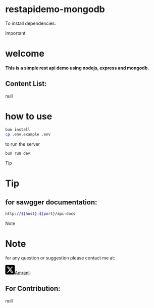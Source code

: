 # restapidemo-mongodb

To install dependencies:
>[!IMPORTANT]
> # welcome 
> #### This is a simple rest api demo using nodejs, express and mongodb.
> ## Content List: 
> null

# how to use 
```bash
bun install
cp .env.example .env
```

to run the server
    
```bash
bun run dev 
```
> [!TIP]
> # Tip
> ## for sawgger documentation:
``` bash 
http://${host}:${port}/api-docs 
```


> [!NOTE]
> # Note
> for any question or suggestion please contact me at:
> 
> [<svg xmlns="http://www.w3.org/2000/svg" width="30" height="30" fill="none" viewBox="0 0 512 512" id="twitter"><g clip-path="url(#clip0_84_15697)"><rect width="512" height="512" fill="#000" rx="60"></rect><path fill="#fff" d="M355.904 100H408.832L293.2 232.16L429.232 412H322.72L239.296 302.928L143.84 412H90.8805L214.56 270.64L84.0645 100H193.28L268.688 199.696L355.904 100ZM337.328 380.32H366.656L177.344 130.016H145.872L337.328 380.32Z"></path></g><defs><clipPath id="clip0_84_15697"><rect width="512" height="512" fill="#fff"></rect></clipPath></defs></svg>Amranii](https://twitter.com/amranii)
> ## For Contribution:
> null